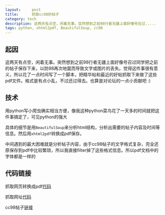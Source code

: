 ```yaml
---
layout:     post
title:      抓取cc98的帖子
category: tech
description: 这两天有点空，闲着无事。突然想到之前98行者无疆上面好像号召过.....
tags: python, xhtml2pdf, BeautifulSoup, cc98
---
```


## 起因

这两天有点空，闲着无事。突然想到之前98行者无疆上面好像号召过同学把之前的帖子保存下来，以防98再次地震而导致文字或图片的丢失。觉得这件事很有意义，所以花了一点时间写了一个脚本，把精华帖和最近的好帖抓取下来做了这些pdf文件。格式是有点小乱，不过还过得去。也算是对论坛的一点小贡献吧 :)

## 技术

用python写小爬虫确实相当方便，像我这种python菜鸟花了一天多的时间就把这件事搞定了，可见python的强大

具体的细节是用`BeautifulSoup`来分析html结构，分析出需要的帖子内容及时间等信息。然后用`xhtml2pdf`转换成pdf保存。

中间遇到的最大困难就是分析帖子内容，由于cc98帖子的文字格式复杂，完全还原保存到pdf中比较繁琐，所以我直接filter掉了这些格式信息。所以pdf文档中的字体都是一样的

## 代码链接


抓取网页转换成pdf[代码](https://gist.github.com/2757811)

抓取网址[代码](https://gist.github.com/2757840)

cc98帖子[链接](http://www.cc98.org/dispbbs.asp?boardID=147&ID=3939213&page=)
